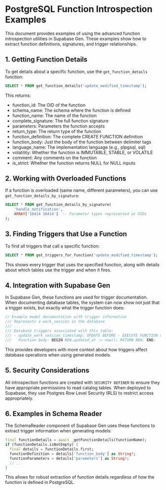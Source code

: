 # PostgreSQL Function Introspection Examples

This document provides examples of using the advanced function introspection utilities in Supabase Gen. These examples show how to extract function definitions, signatures, and trigger relationships.

## 1. Getting Function Details

To get details about a specific function, use the `get_function_details` function:

```sql
SELECT * FROM get_function_details('update_modified_timestamp');
```

This returns:
- function_id: The OID of the function
- schema_name: The schema where the function is defined
- function_name: The name of the function
- complete_signature: The full function signature
- parameters: Parameters the function accepts
- return_type: The return type of the function
- function_definition: The complete CREATE FUNCTION definition 
- function_body: Just the body of the function between delimiter tags
- language_name: The implementation language (e.g., plpgsql, sql)
- volatility: Whether the function is IMMUTABLE, STABLE, or VOLATILE
- comment: Any comments on the function
- is_strict: Whether the function returns NULL for NULL inputs

## 2. Working with Overloaded Functions

If a function is overloaded (same name, different parameters), you can use `get_function_details_by_signature`:

```sql
SELECT * FROM get_function_details_by_signature(
    'handle_notification', 
    ARRAY['16414 16414']  -- Parameter types represented as OIDs
);
```

## 3. Finding Triggers that Use a Function

To find all triggers that call a specific function:

```sql
SELECT * FROM get_triggers_for_function('update_modified_timestamp');
```

This shows every trigger that uses the specified function, along with details about which tables use the trigger and when it fires.

## 4. Integration with Supabase Gen

In Supabase Gen, these functions are used for trigger documentation. When documenting database tables, the system can now show not just that a trigger exists, but exactly what the trigger function does:

```dart
// Example model documentation with trigger information
/// Represents a work_session in the database
/// ...
/// Database triggers associated with this table:
/// - update_work_session_timestamp: UPDATE BEFORE - EXECUTE FUNCTION update_modified_time()
///   Function body: BEGIN NEW.updated_at := now(); RETURN NEW; END;
```

This provides developers with more context about how triggers affect database operations when using generated models.

## 5. Security Considerations

All introspection functions are created with `SECURITY DEFINER` to ensure they have appropriate permissions to read catalog tables. When deployed to Supabase, they use Postgres Row Level Security (RLS) to restrict access appropriately.

## 6. Examples in Schema Reader

The SchemaReader component of Supabase Gen uses these functions to extract trigger information when generating models:

```dart
final functionDetails = await _getFunctionDetails(functionName);
if (functionDetails.isNotEmpty) {
  final details = functionDetails.first;
  functionDefinition = details['function_body'] as String?;
  functionParameters = details['parameters'] as String?;
  // ...
}
```

This allows for robust extraction of function details regardless of how the function is defined in PostgreSQL.